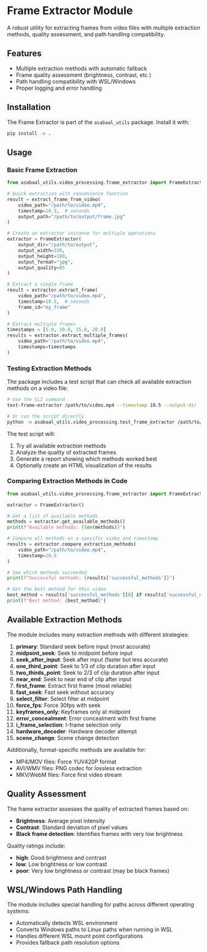 # Frame Extractor Module

A robust utility for extracting frames from video files with multiple extraction methods, quality assessment, and path handling compatibility.

## Features

- Multiple extraction methods with automatic fallback
- Frame quality assessment (brightness, contrast, etc.)
- Path handling compatibility with WSL/Windows
- Proper logging and error handling

## Installation

The Frame Extractor is part of the `asabaal_utils` package. Install it with:

```bash
pip install -e .
```

## Usage

### Basic Frame Extraction

```python
from asabaal_utils.video_processing.frame_extractor import FrameExtractor, extract_frame_from_video

# Quick extraction with convenience function
result = extract_frame_from_video(
    video_path="/path/to/video.mp4",
    timestamp=10.5,  # seconds
    output_path="/path/to/output/frame.jpg"
)

# Create an extractor instance for multiple operations
extractor = FrameExtractor(
    output_dir="/path/to/output",
    output_width=320,
    output_height=180,
    output_format="jpg",
    output_quality=85
)

# Extract a single frame
result = extractor.extract_frame(
    video_path="/path/to/video.mp4",
    timestamp=10.5,  # seconds
    frame_id="my_frame"
)

# Extract multiple frames
timestamps = [5.0, 10.0, 15.0, 20.0]
results = extractor.extract_multiple_frames(
    video_path="/path/to/video.mp4",
    timestamps=timestamps
)
```

### Testing Extraction Methods

The package includes a test script that can check all available extraction methods on a video file:

```bash
# Use the CLI command
test-frame-extractor /path/to/video.mp4 --timestamp 10.5 --output-dir ./extracted_frames

# Or run the script directly
python -m asabaal_utils.video_processing.test_frame_extractor /path/to/video.mp4
```

The test script will:
1. Try all available extraction methods
2. Analyze the quality of extracted frames
3. Generate a report showing which methods worked best
4. Optionally create an HTML visualization of the results

### Comparing Extraction Methods in Code

```python
from asabaal_utils.video_processing.frame_extractor import FrameExtractor

extractor = FrameExtractor()

# Get a list of available methods
methods = extractor.get_available_methods()
print(f"Available methods: {len(methods)}")

# Compare all methods on a specific video and timestamp
results = extractor.compare_extraction_methods(
    video_path="/path/to/video.mp4",
    timestamp=10.5
)

# See which methods succeeded
print(f"Successful methods: {results['successful_methods']}")

# Get the best method for this video
best_method = results['successful_methods'][0] if results['successful_methods'] else None
print(f"Best method: {best_method}")
```

## Available Extraction Methods

The module includes many extraction methods with different strategies:

1. **primary**: Standard seek before input (most accurate)
2. **midpoint_seek**: Seek to midpoint before input
3. **seek_after_input**: Seek after input (faster but less accurate)
4. **one_third_point**: Seek to 1/3 of clip duration after input
5. **two_thirds_point**: Seek to 2/3 of clip duration after input
6. **near_end**: Seek to near end of clip after input
7. **first_frame**: Extract first frame (most reliable)
8. **fast_seek**: Fast seek without accuracy
9. **select_filter**: Select filter at midpoint
10. **force_fps**: Force 30fps with seek
11. **keyframes_only**: Keyframes only at midpoint
12. **error_concealment**: Error concealment with first frame
13. **i_frame_selection**: I-frame selection only
14. **hardware_decoder**: Hardware decoder attempt
15. **scene_change**: Scene change detection

Additionally, format-specific methods are available for:
- MP4/MOV files: Force YUV420P format
- AVI/WMV files: PNG codec for lossless extraction
- MKV/WebM files: Force first video stream

## Quality Assessment

The frame extractor assesses the quality of extracted frames based on:

- **Brightness**: Average pixel intensity
- **Contrast**: Standard deviation of pixel values
- **Black frame detection**: Identifies frames with very low brightness

Quality ratings include:
- **high**: Good brightness and contrast
- **low**: Low brightness or low contrast
- **poor**: Very low brightness or contrast (may be black frames)

## WSL/Windows Path Handling

The module includes special handling for paths across different operating systems:

- Automatically detects WSL environment
- Converts Windows paths to Linux paths when running in WSL
- Handles different WSL mount point configurations
- Provides fallback path resolution options